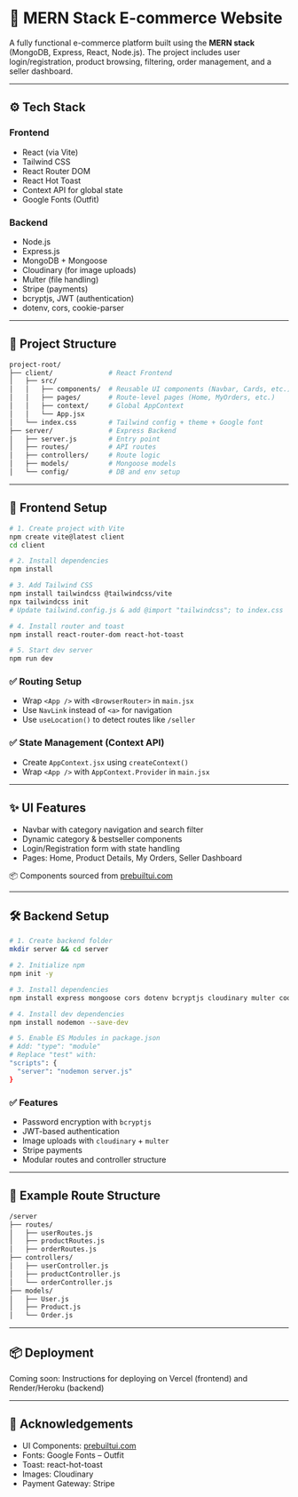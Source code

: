 
# 🛒 MERN Stack E-commerce Website

A fully functional e-commerce platform built using the **MERN stack** (MongoDB, Express, React, Node.js). The project includes user login/registration, product browsing, filtering, order management, and a seller dashboard.

---

## ⚙️ Tech Stack

### Frontend
- React (via Vite)
- Tailwind CSS
- React Router DOM
- React Hot Toast
- Context API for global state
- Google Fonts (Outfit)

### Backend
- Node.js
- Express.js
- MongoDB + Mongoose
- Cloudinary (for image uploads)
- Multer (file handling)
- Stripe (payments)
- bcryptjs, JWT (authentication)
- dotenv, cors, cookie-parser

---

## 📁 Project Structure

```bash
project-root/
├── client/              # React Frontend
│   ├── src/
│   │   ├── components/  # Reusable UI components (Navbar, Cards, etc.)
│   │   ├── pages/       # Route-level pages (Home, MyOrders, etc.)
│   │   ├── context/     # Global AppContext
│   │   └── App.jsx
│   └── index.css        # Tailwind config + theme + Google font
├── server/              # Express Backend
│   ├── server.js        # Entry point
│   ├── routes/          # API routes
│   ├── controllers/     # Route logic
│   ├── models/          # Mongoose models
│   └── config/          # DB and env setup
```

---

## 🚀 Frontend Setup

```bash
# 1. Create project with Vite
npm create vite@latest client
cd client

# 2. Install dependencies
npm install

# 3. Add Tailwind CSS
npm install tailwindcss @tailwindcss/vite
npx tailwindcss init
# Update tailwind.config.js & add @import "tailwindcss"; to index.css

# 4. Install router and toast
npm install react-router-dom react-hot-toast

# 5. Start dev server
npm run dev
```

### ✅ Routing Setup

- Wrap `<App />` with `<BrowserRouter>` in `main.jsx`
- Use `NavLink` instead of `<a>` for navigation
- Use `useLocation()` to detect routes like `/seller`

### ✅ State Management (Context API)

- Create `AppContext.jsx` using `createContext()`
- Wrap `<App />` with `AppContext.Provider` in `main.jsx`

---

## ✨ UI Features

- Navbar with category navigation and search filter
- Dynamic category & bestseller components
- Login/Registration form with state handling
- Pages: Home, Product Details, My Orders, Seller Dashboard

📦 Components sourced from [prebuiltui.com](https://prebuiltui.com)

---

## 🛠️ Backend Setup

```bash
# 1. Create backend folder
mkdir server && cd server

# 2. Initialize npm
npm init -y

# 3. Install dependencies
npm install express mongoose cors dotenv bcryptjs cloudinary multer cookie-parser jsonwebtoken stripe

# 4. Install dev dependencies
npm install nodemon --save-dev

# 5. Enable ES Modules in package.json
# Add: "type": "module"
# Replace "test" with:
"scripts": {
  "server": "nodemon server.js"
}
```

### ✅ Features

- Password encryption with `bcryptjs`
- JWT-based authentication
- Image uploads with `cloudinary` + `multer`
- Stripe payments
- Modular routes and controller structure

---

## 🔗 Example Route Structure

```bash
/server
├── routes/
│   ├── userRoutes.js
│   ├── productRoutes.js
│   ├── orderRoutes.js
├── controllers/
│   ├── userController.js
│   ├── productController.js
│   └── orderController.js
├── models/
│   ├── User.js
│   ├── Product.js
│   └── Order.js
```

---

## 📦 Deployment

Coming soon: Instructions for deploying on Vercel (frontend) and Render/Heroku (backend)

---

## 🙌 Acknowledgements

- UI Components: [prebuiltui.com](https://prebuiltui.com)
- Fonts: Google Fonts – Outfit
- Toast: react-hot-toast
- Images: Cloudinary
- Payment Gateway: Stripe
